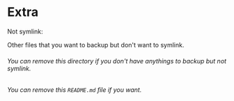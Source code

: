 # Extra

Not symlink:

Other files that you want to backup but don't want to symlink.

###### You can remove this directory if you don't have anythings to backup but not symlink.
###### You can remove this `README.md` file if you want.
